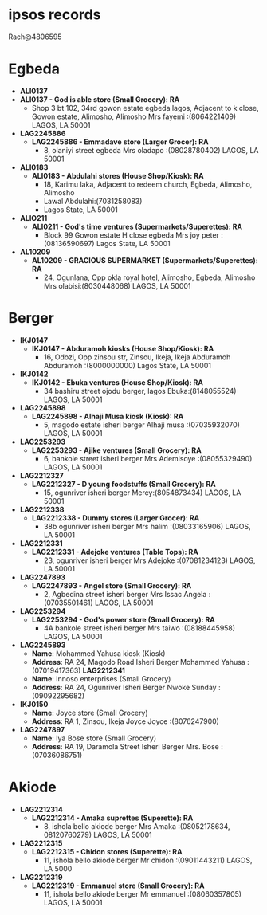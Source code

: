 # ipsos records 
Rach@4806595


# Egbeda
 - **ALI0137**
  - **ALI0137 - God is able store (Small Grocery): RA**
    - Shop 3 bt 102, 34rd gowon estate egbeda lagos, Adjacent to k close, Gowon estate, Alimosho, Alimosho Mrs fayemi :(8064221409) LAGOS, LA 50001
- **LAG2245886**
  - **LAG2245886 - Emmadave store (Larger Grocer): RA**
    - 8, olaniyi street egbeda Mrs oladapo :(08028780402) LAGOS, LA 50001
- **ALI0183**
  - **ALI0183 - Abdulahi stores (House Shop/Kiosk): RA**
    - 18, Karimu laka, Adjacent to redeem church, Egbeda, Alimosho, Alimosho
    - Lawal Abdulahi:(7031258083)
    - Lagos State, LA 50001
- **ALIO211**
  - **ALI0211 - God's time ventures (Supermarkets/Superettes): RA**
    - Block 99 Gowon estate H close egbeda Mrs joy peter :(08136590697) Lagos State, LA 50001
- **AL10209**
  - **AL10209 - GRACIOUS SUPERMARKET (Supermarkets/Superettes): RA**
    - 24, Ogunlana, Opp okla royal hotel, Alimosho, Egbeda, Alimosho Mrs olabisi:(8030448068) LAGOS, LA 50001

# Berger
- **IKJ0147**
  - **IKJ0147 - Abduramoh kiosks (House Shop/Kiosk): RA**
    - 16, Odozi, Opp zinsou str, Zinsou, Ikeja, Ikeja Abduramoh Abduramoh :(8000000000) Lagos State, LA 50001
- **IKJ0142**
  - **IKJ0142 - Ebuka ventures (House Shop/Kiosk): RA**
    - 34 bashiru street ojodu berger, lagos Ebuka:(8148055524) LAGOS, LA 50001
- **LAG2245898**
  - **LAG2245898 - Alhaji Musa kiosk (Kiosk): RA**
    - 5, magodo estate isheri berger Alhaji musa :(07035932070) LAGOS, LA 50001
- **LAG2253293**
  - **LAG2253293 - Ajike ventures (Small Grocery): RA**
    - 6, bankole street isheri berger Mrs Ademisoye :(08055329490) LAGOS, LA 50001
- **LAG2212327**
  - **LAG2212327 - D young foodstuffs (Small Grocery): RA**
    - 15, ogunriver isheri berger Mercy:(8054873434) LAGOS, LA 50001
- **LAG2212338**
  - **LAG2212338 - Dummy stores (Larger Grocer): RA**
    - 38b ogunriver isheri berger Mrs halim :(08033165906) LAGOS, LA 50001
- **LAG2212331**
  - **LAG2212331 - Adejoke ventures (Table Tops): RA**
    - 23, ogunriver isheri berger Mrs Adejoke :(07081234123) LAGOS, LA 50001
- **LAG2247893**
  - **LAG2247893 - Angel store (Small Grocery): RA**
    - 2, Agbedina street isheri berger Mrs Issac Angela :(07035501461) LAGOS, LA 50001
- **LAG2253294**
  - **LAG2253294 - God's power store (Small Grocery): RA**
    - 4A bankole street isheri berger Mrs taiwo :(08188445958) LAGOS, LA 50001
- **LAG2245893**
  - **Name**: Mohammed Yahusa kiosk (Kiosk)
  - **Address**: RA 24, Magodo Road Isheri Berger Mohammed Yahusa :(07019417363)
 **LAG2212341**
  - **Name**: Innoso enterprises (Small Grocery)
  - **Address**: RA 24, Ogunriver Isheri Berger Nwoke Sunday :(09092295682)
- **IKJ0150**
  - **Name**: Joyce store (Small Grocery)
  - **Address**: RA 1, Zinsou, Ikeja  Joyce Joyce :(8076247900)
- **LAG2247897**
  - **Name**: Iya Bose store (Small Grocery)
  - **Address**: RA 19, Daramola Street Isheri Berger Mrs. Bose :(07036086751)



# Akiode
- **LAG2212314**
  - **LAG2212314 - Amaka suprettes (Superette): RA**
    - 8, ishola bello akiode berger Mrs Amaka :(08052178634, 08120760279) LAGOS, LA 50001
- **LAG2212315**
  - **LAG2212315 - Chidon stores (Superette): RA**
    - 11, ishola bello akiode berger Mr chidon :(09011443211) LAGOS, LA 5000
- **LAG2212319**
  - **LAG2212319 - Emmanuel store (Small Grocery): RA**
    - 11, ishola bello akiode berger Mr emmanuel :(08060357805) LAGOS, LA 50001





